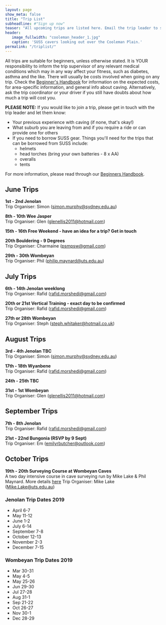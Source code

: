 ```yaml
---
layout: page
show_meta: false
title: "Trip List"
subheadline: #"Sign up now"
teaser: "All upcoming trips are listed here. Email the trip leader to sign up."
header:
   image_fullwidth: "cooleman_header_1.jpg"
   caption: 'SUSS cavers looking out over the Cooleman Plain.'
permalink: "/triplist/"
---
```


<!-- To Do convert this to auto genarage from a yaml file -->

All trips are suitable for beginners, unless otherwise stated.  It is YOUR responsibility to inform the trip supervisor of any relevant medical
conditions which may in any way affect your fitness, such as diabetes,
asthma and the like. There will usually be costs involved when going on any trip. Check the <a href="/assets/handbook.pdf">Beginner's Handbook</a>
for information on the expected costs, for area-specific information, and general info about caving. Alternatively, ask the trip coordinator or your driver
if you still have doubts about how much a trip will cost you.

**PLEASE NOTE:**
If you would like to join a trip, please get in touch with the trip leader and let them know:

-   Your previous experience with caving (if none, that's okay!)
-   What suburb you are leaving from and if you require a ride or can provide one for others
-   If you need to borrow SUSS gear. Things you'll need for the trips that can be borrowed from SUSS include:
    -   helmets
    -   head torches (bring your own batteries - 8 x AA)
    -   overalls
    -   tents

For more information, please read through our [Beginners Handbook](/assets/handbook.pdf).

## June Trips

**1st - 2nd Jenolan**  
Trip Organiser: Simon (simon.murphy@sydney.edu.au)

**8th - 10th Wee Jasper**  
Trip Organiser: Glen (glenellis2011@hotmail.com)

**15th - 16th Free Weekend - have an idea for a trip? Get in touch**  

**20th Bouldering - 9 Degrees**  
Trip Organiser: Charmaine (psmpsw@gmail.com)

**29th - 30th Wombeyan**  
Trip Organiser: Phil (philip.maynard@uts.edu.au)

## July Trips

**6th - 14th Jenolan weeklong**  
Trip Organiser: Rafid (rafid.morshedi@gmail.com)

**20th or 21st Vertical Training - exact day to be confirmed**  
Trip Organiser: Rafid (rafid.morshedi@gmail.com)

**27th or 28th Wombeyan**  
Trip Organiser: Steph (steph.whitaker@hotmail.co.uk)

## August Trips

**3rd - 4th Jenolan TBC**    
Trip Organiser: Simon (simon.murphy@sydney.edu.au)

**17th - 18th Wyanbene**  
Trip Organiser: Rafid (rafid.morshedi@gmail.com)

**24th - 25th TBC**  

**31st - 1st Wombeyan**  
Trip Organiser: Glen (glenellis2011@hotmail.com)

## September Trips

**7th - 8th Jenolan**  
Trip Organiser: Rafid (rafid.morshedi@gmail.com)

**21st - 22nd Bungonia (RSVP by 9 Sept)**  
Trip Organiser: Em (emilyrbutcher@outlook.com)

## October Trips

**19th - 20th Surveying Course at Wombeyan Caves**  
A two day intensive course in cave surveying run by Mike Lake & Phil Maynard. More details [here](https://bitbucket.org/speleolinux/cave_survey_course/wiki/Home)
Trip Organiser: Mike Lake (Mike.Lake@uts.edu.au)

### Jenolan Trip Dates 2019

-   April 6-7
-   May 11-12
-   June 1-2
-   July 6-14
-   September 7-8
-   October 12-13
-   November 2-3
-   December 7-15

### Wombeyan Trip Dates 2019

-   Mar 30-31
-   May 4-5
-   May 25-26
-   Jun 29-30
-   Jul 27-28
-   Aug 31-1
-   Sep 21-22
-   Oct 26-27
-   Nov 30-1
-   Dec 28-29
